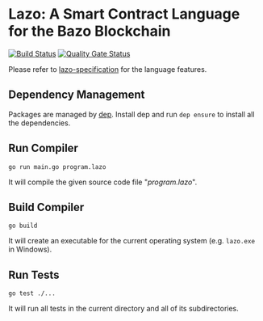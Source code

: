 # Lazo: A Smart Contract Language for the Bazo Blockchain

[![Build Status](https://travis-ci.org/bazo-blockchain/lazo.svg?branch=master)](https://travis-ci.org/bazo-blockchain/lazo)
[![Quality Gate Status](https://sonarcloud.io/api/project_badges/measure?project=bazo-blockchain_lazo&metric=alert_status)](https://sonarcloud.io/dashboard?id=bazo-blockchain_lazo)

Please refer to [lazo-specification](https://github.com/bazo-blockchain/lazo-specification) for the language features.

## Dependency Management

Packages are managed by [dep](https://golang.github.io/dep/). Install dep and run `dep ensure` to install all the dependencies.

## Run Compiler

`go run main.go program.lazo`

It will compile the given source code file "*program.lazo*".

## Build Compiler

`go build` 

It will create an executable for the current operating system (e.g. `lazo.exe` in Windows).

## Run Tests

`go test ./...` 

It will run all tests in the current directory and all of its subdirectories.

